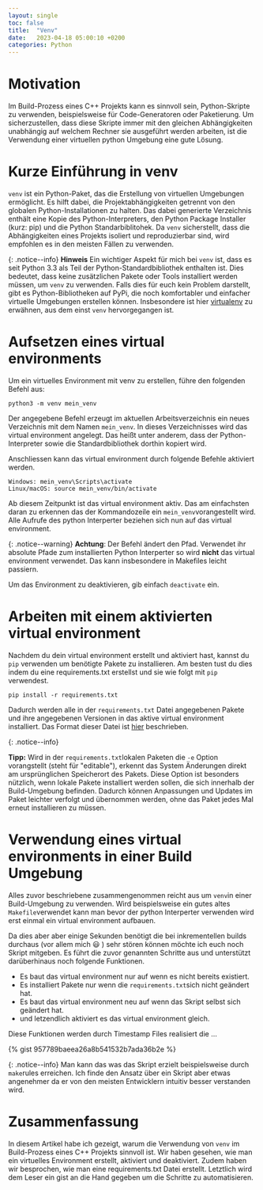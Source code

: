 ```yaml
---
layout: single
toc: false
title:  "Venv"
date:   2023-04-18 05:00:10 +0200
categories: Python
---
```


# Motivation
Im Build-Prozess eines C++ Projekts kann es sinnvoll 
sein, Python-Skripte zu verwenden, beispielsweise 
für Code-Generatoren oder Paketierung. Um sicherzustellen, 
dass diese Skripte immer mit den gleichen Abhängigkeiten 
unabhängig auf welchem Rechner sie ausgeführt werden 
arbeiten, ist die Verwendung einer virtuellen 
python Umgebung eine gute Lösung.

# Kurze Einführung in venv
`venv` ist ein Python-Paket, das die Erstellung von virtuellen Umgebungen ermöglicht. 
Es hilft dabei, die Projektabhängigkeiten getrennt von den globalen 
Python-Installationen zu halten. Das dabei generierte 
Verzeichnis enthält eine Kopie des Python-Interpreters, 
den Python Package Installer (kurz: pip) und die Python Standarbiblitohek. 
Da `venv` sicherstellt, dass die Abhängigkeiten eines 
Projekts isoliert und reproduzierbar sind, wird empfohlen 
es in den meisten Fällen zu verwenden.


{: .notice--info} 
**Hinweis** Ein wichtiger Aspekt für mich bei `venv` 
ist, dass es seit Python 3.3 als Teil der 
Python-Standardbibliothek enthalten ist. Dies 
bedeutet, dass keine zusätzlichen Pakete oder Tools 
installiert werden müssen, um `venv` zu verwenden. Falls 
dies für euch kein Problem darstellt, gibt es 
Python-Bibliotheken auf PyPi, die noch komfortabler 
und einfacher virtuelle Umgebungen erstellen können. 
Insbesondere ist hier [virtualenv](https://virtualenv.pypa.io/) 
zu erwähnen, aus dem einst `venv` hervorgegangen ist.

# Aufsetzen eines virtual environments

Um ein virtuelles Environment mit venv zu erstellen, führe den folgenden Befehl aus:

~~~
python3 -m venv mein_venv
~~~

Der angegebene Befehl erzeugt im aktuellen Arbeitsverzeichnis ein neues Verzeichnis mit dem Namen `mein_venv`. In dieses Verzeichnisses wird das virtual environment angelegt. Das heißt unter anderem, dass der Python-Interpreter sowie die Standardbibliothek dorthin kopiert wird. 

Anschliessen kann das virtual environment durch folgende Befehle aktiviert werden.

~~~
Windows: mein_venv\Scripts\activate
Linux/macOS: source mein_venv/bin/activate
~~~

Ab diesem Zeitpunkt ist das virtual environment aktiv. Das am einfachsten daran zu erkennen das der Kommandozeile ein `mein_venv`vorangestellt wird. Alle Aufrufe des python Interperter beziehen sich nun auf das virtual environment. 

{: .notice--warning} 
**Achtung**: Der Befehl ändert den Pfad. Verwendet ihr absolute 
Pfade zum installierten Python Interperter so wird __nicht__ das 
virtual environment verwendet. Das kann insbesondere in Makefiles 
leicht passiern. 

Um das Environment zu deaktivieren, gib einfach `deactivate` ein.

# Arbeiten mit einem aktivierten virtual environment

Nachdem du dein virtual environment erstellt und aktiviert hast, 
kannst  du `pip` verwenden um benötigte Pakete zu installieren. 
Am besten tust du dies indem du eine requirements.txt 
erstellst und sie wie folgt mit `pip` verwendest.

~~~
pip install -r requirements.txt
~~~

Dadurch werden alle in der `requirements.txt` Datei 
angegebenen Pakete und ihre angegebenen Versionen in 
das aktive virtual environment installiert. 
Das Format dieser Datei ist [hier](https://pip.pypa.io/en/stable/reference/requirements-file-format/) beschrieben.


{: .notice--info} 

**Tipp:** Wird in der `requirements.txt`lokalen Paketen die `-e` Option vorangstellt (steht für "editable"), erkennt das System Änderungen direkt am ursprünglichen Speicherort des Pakets. Diese Option ist besonders nützlich, wenn lokale Pakete installiert werden sollen, die sich innerhalb der Build-Umgebung befinden. Dadurch können Anpassungen und Updates im Paket leichter verfolgt und übernommen werden, ohne das Paket jedes Mal erneut installieren zu müssen.

# Verwendung eines virtual environments in einer Build Umgebung

Alles zuvor beschriebene zusammengenommen reicht aus um `venv`in einer Build-Umgebung 
zu verwenden. Wird beispielsweise ein gutes altes `Makefile`verwendet kann man 
bevor der python Interperter verwenden wird erst einmal ein virtual environment aufbauen. 

Da dies aber aber einige Sekunden benötigt die bei inkrementellen builds durchaus (vor allem mich :smiley: ) sehr stören können möchte ich euch noch Skript mitgeben. Es führt die zuvor genannten Schritte aus und unterstützt darüberhinaus noch folgende Funktionen.
- Es baut das virtual environment nur auf wenn es nicht bereits existiert.
- Es installiert Pakete nur wenn die `requirements.txt`sich nicht geändert hat.
- Es baut das virtual environment neu auf wenn das Skript selbst sich geändert hat.
- und letzendlich aktiviert es das virtual environment gleich.

Diese Funktionen werden durch Timestamp Files realisiert die …

{% gist 957789baeea26a8b541532b7ada36b2e %}

{: .notice--info} 
Man kann das was das Skript erzielt beispielsweise durch `make`rules erreichen. Ich finde den Ansatz
über ein Skript aber etwas angenehmer da er von den meisten Entwicklern intuitiv besser verstanden wird.


# Zusammenfassung
In diesem Artikel habe ich gezeigt, warum die 
Verwendung von `venv` im Build-Prozess eines 
C++ Projekts sinnvoll ist. 
Wir haben gesehen, wie man ein virtuelles 
Environment erstellt, aktiviert und deaktiviert. 
Zudem haben wir besprochen, wie man eine 
requirements.txt Datei erstellt. Letztlich wird dem Leser
ein gist an die Hand gegeben um die Schritte zu automatisieren.

